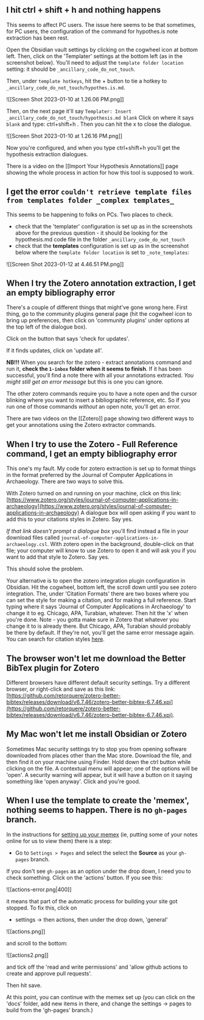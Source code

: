 
## I hit ctrl + shift + h and nothing happens

This seems to affect PC users. The issue here seems to be that sometimes, for PC users, the configuration of the command for hypothes.is note extraction has been rest.

Open the Obsidian vault settings by clicking on the cogwheel icon at bottom left. Then, click on the 'Templater' settings at the bottom left (as in the screenshot below). You'll need to adjust the `template folder location` setting: it should be `_ancillary_code_do_not_touch`. 

Then, under `template hotkeys`, hit the + button to tie a hotkey to `_ancillary_code_do_not_touch/hypothes.is.md`. 

![[Screen Shot 2023-01-10 at 1.26.06 PM.png]]

 Then, on the next page it'll say `Templater: Insert _ancillary_code_do_not_touch/hypothesis.md blank` Click on where it says `blank` and type: ctrl+shift+h . Then you can hit the x to close the dialogue.
 
 ![[Screen Shot 2023-01-10 at 1.26.16 PM.png]]

Now you're configured, and when you type ctrl+shift+h you'll get the hypothesis extraction dialogues.

There is a video on the [[Import Your Hypothesis Annotations]] page showing the whole process in action for how this tool is supposed to work.


## I get the error `couldn't retrieve template files from templates folder _complex templates_`

This seems to be happening to folks on PCs. Two places to check. 

+ check that the 'templater' configuration is set up as in the screenshots above for the previous question - it should be looking for the hypothesis.md code file in the folder `_ancillary_code_do_not_touch`
+ check that the **templates** configuration is set up as in the screenshot below where the `template folder location` is set to `_note_templates`:

![[Screen Shot 2023-01-12 at 4.46.51 PM.png]]

## When I try the Zotero annotation extraction, I get an empty bibliography error

There's a couple of different things that might've gone wrong here. First thing, go to the community plugins general page (hit the cogwheel icon to bring up preferences, then click on 'community plugins' under options at the top left of the dialogue box). 

Click on the button that says 'check for updates'. 

If it finds updates, click on 'update all'.

**NB!!!** When you search for the zotero - extract annotations command and run it, **check the `1-inbox` folder when it seems to finish**. If it has been successful, you'll find a note there with all your annotations extracted. *You might still get an error message* but this is one you can ignore.

The other zotero commands require you to have a note open and the cursor blinking where you want to insert a bibliographic reference, etc. So if you run one of those commands *without* an open note, you'll get an error.

There are two videos on the [[Zotero]] page showing two different ways to get your annotations using the Zotero extractor commands.

## When I try to use the Zotero - Full Reference command, I get an empty bibliography error

This one's my fault. My code for zotero extraction is set up to format things in the format preferred by the Journal of Computer Applications in Archaeology. There are two ways to solve this.

With Zotero turned on and running on your machine, click on this link: [https://www.zotero.org/styles/journal-of-computer-applications-in-archaeology](https://www.zotero.org/styles/journal-of-computer-applications-in-archaeology) A dialogue box will open asking if you want to add this to your citations styles in Zotero. Say yes.

*If that link doesn't prompt a dialogue box* you'll find instead a file in your download files called `journal-of-computer-applications-in-archaeology.csl`. With zotero open in the background, double-click on that file; your computer will know to use Zotero to open it and will ask you if you want to add that style to Zotero. Say yes.

This should solve the problem.

Your alternative is to open the zotero integration plugin configuration in Obsidian. Hit the cogwheel, bottom left, the scroll down until you see zotero integration. The, under 'Citation Formats' there are two boxes where you can set the style for making a citation, and for making a full reference. Start typing where it says 'Journal of Computer Applications in Archaeology' to change it to eg. Chicago, APA, Turabian, whatever. Then hit the 'x' when you're done. Note - you gotta make sure in Zotero that whatever you change it to is already there. But Chicago, APA, Turabian should probably be there by default. If they're not, you'll get the same error message again.  You can search for citation styles [here](https://www.zotero.org/styles/).


## The browser won't let me download the Better BibTex plugin for Zotero 

Different browsers have different default security settings. Try a different browser, or right-click and save as this link: [https://github.com/retorquere/zotero-better-bibtex/releases/download/v6.7.46/zotero-better-bibtex-6.7.46.xpi](https://github.com/retorquere/zotero-better-bibtex/releases/download/v6.7.46/zotero-better-bibtex-6.7.46.xpi).

## My Mac won't let me install Obsidian or Zotero

Sometimes Mac security settings try to stop you from opening software downloaded from places other than the Mac store. Download the file, and then find it on your machine using Finder. Hold down the ctrl button while clicking on the file. A contextual menu will appear; one of the options will be 'open'. A security warning will appear, but it will have a button on it saying something like 'open anyway'. Click and you're good.

## When I use the template to create the 'memex', nothing seems to happen. There is no `gh-pages` branch.

In the instructions for [setting up your memex](https://shawngraham.github.io/hist1900/3.Technical_Help/2.Set%20Up%20Your%20Online%20Memex/) (ie, putting some of your notes online for us to view them) there is a step:

-   Go to `Settings > Pages` and select the select the **Source** as your `gh-pages` branch.

If you don't see `gh-pages` as an option under the drop down, I need you to check something. Click on the 'actions' button. If you see this:

![[actions-error.png|400]]

it means that part of the automatic process for building your site got stopped. To fix this, click on

+ settings -> then actions, then under the drop down, 'general'

![[actions.png]]

and scroll to the bottom:

![[actions2.png]]

and tick off the 'read and write permissions' and 'allow github actions to create and approve pull requests'.

Then hit save.

At this point, you can continue with the memex set up (you can click on the 'docs' folder, add new items in there, and change the settings -> pages to build from the 'gh-pages' branch.)